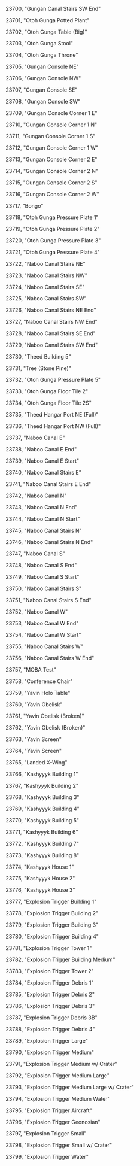 ﻿23700, "Gungan Canal Stairs SW End"

23701, "Otoh Gunga Potted Plant"

23702, "Otoh Gunga Table (Big)"

23703, "Otoh Gunga Stool"

23704, "Otoh Gunga Throne"

23705, "Gungan Console NE"

23706, "Gungan Console NW"

23707, "Gungan Console SE"

23708, "Gungan Console SW"

23709, "Gungan Console Corner 1 E"

23710, "Gungan Console Corner 1 N"

23711, "Gungan Console Corner 1 S"

23712, "Gungan Console Corner 1 W"

23713, "Gungan Console Corner 2 E"

23714, "Gungan Console Corner 2 N"

23715, "Gungan Console Corner 2 S"

23716, "Gungan Console Corner 2 W"

23717, "Bongo"

23718, "Otoh Gunga Pressure Plate 1"

23719, "Otoh Gunga Pressure Plate 2"

23720, "Otoh Gunga Pressure Plate 3"

23721, "Otoh Gunga Pressure Plate 4"

23722, "Naboo Canal Stairs NE"

23723, "Naboo Canal Stairs NW"

23724, "Naboo Canal Stairs SE"

23725, "Naboo Canal Stairs SW"

23726, "Naboo Canal Stairs NE End"

23727, "Naboo Canal Stairs NW End"

23728, "Naboo Canal Stairs SE End"

23729, "Naboo Canal Stairs SW End"

23730, "Theed Building  5"

23731, "Tree (Stone Pine)"

23732, "Otoh Gunga Pressure Plate 5"

23733, "Otoh Gunga Floor Tile 2"

23734, "Otoh Gunga Floor Tile 2S"

23735, "Theed Hangar Port NE (Full)"

23736, "Theed Hangar Port NW (Full)"

23737, "Naboo Canal E"

23738, "Naboo Canal E End"

23739, "Naboo Canal E Start"

23740, "Naboo Canal Stairs E"

23741, "Naboo Canal Stairs E End"

23742, "Naboo Canal N"

23743, "Naboo Canal N End"

23744, "Naboo Canal N Start"

23745, "Naboo Canal Stairs N"

23746, "Naboo Canal Stairs N End"

23747, "Naboo Canal S"

23748, "Naboo Canal S End"

23749, "Naboo Canal S Start"

23750, "Naboo Canal Stairs S"

23751, "Naboo Canal Stairs S End"

23752, "Naboo Canal W"

23753, "Naboo Canal W End"

23754, "Naboo Canal W Start"

23755, "Naboo Canal Stairs W"

23756, "Naboo Canal Stairs W End"

23757, "MOBA Test"

23758, "Conference Chair"

23759, "Yavin Holo Table"

23760, "Yavin Obelisk"

23761, "Yavin Obelisk (Broken)"

23762, "Yavin Obelisk (Broken)"

23763, "Yavin Screen"

23764, "Yavin Screen"

23765, "Landed X-Wing"

23766, "Kashyyyk Building 1"

23767, "Kashyyyk Building 2"

23768, "Kashyyyk Building 3"

23769, "Kashyyyk Building 4"

23770, "Kashyyyk Building 5"

23771, "Kashyyyk Building 6"

23772, "Kashyyyk Building 7"

23773, "Kashyyyk Building 8"

23774, "Kashyyyk House 1"

23775, "Kashyyyk House 2"

23776, "Kashyyyk House 3"

23777, "Explosion Trigger Building 1"

23778, "Explosion Trigger Building 2"

23779, "Explosion Trigger Building 3"

23780, "Explosion Trigger Building 4"

23781, "Explosion Trigger Tower 1"

23782, "Explosion Trigger Building Medium"

23783, "Explosion Trigger Tower 2"

23784, "Explosion Trigger Debris 1"

23785, "Explosion Trigger Debris 2"

23786, "Explosion Trigger Debris 3"

23787, "Explosion Trigger Debris 3B"

23788, "Explosion Trigger Debris 4"

23789, "Explosion Trigger Large"

23790, "Explosion Trigger Medium"

23791, "Explosion Trigger Medium w/ Crater"

23792, "Explosion Trigger Medium Large"

23793, "Explosion Trigger Medium Large w/ Crater"

23794, "Explosion Trigger Medium Water"

23795, "Explosion Trigger Aircraft"

23796, "Explosion Trigger Geonosian"

23797, "Explosion Trigger Small"

23798, "Explosion Trigger Small w/ Crater"

23799, "Explosion Trigger Water"

